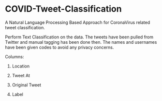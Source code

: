 # COVID-Tweet-Classification

A Natural Language Processing Based Approach for CoronaVirus related tweet classification. 

Perform Text Classification on the data. The tweets have been pulled from Twitter and manual tagging has been done then. The names and usernames have been given codes to avoid any privacy concerns.

Columns:

1) Location

2) Tweet At

3) Original Tweet
4) Label
